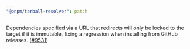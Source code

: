 ```yaml
---
"@pnpm/tarball-resolver": patch
---
```


Dependencies specified via a URL that redirects will only be locked to the target if it is immutable, fixing a regression when installing from GitHub releases. ([#9531](https://github.com/pnpm/pnpm/issues/9531))
